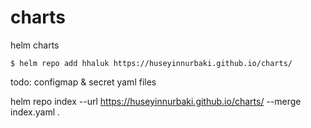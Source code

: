 # charts
helm charts


```
$ helm repo add hhaluk https://huseyinnurbaki.github.io/charts/
```



todo: configmap & secret yaml files


helm repo index --url https://huseyinnurbaki.github.io/charts/ --merge index.yaml .